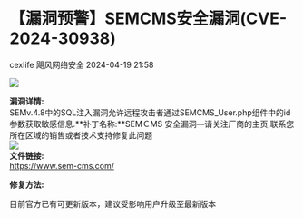 #  【漏洞预警】SEMCMS安全漏洞(CVE-2024-30938)   
cexlife  飓风网络安全   2024-04-19 21:58  
  
![](https://mmbiz.qpic.cn/mmbiz_png/ibhQpAia4xu00zCtsUkFKWmG4w2gK6rX1HJJXricqFhLHiaDrbKh1iaWekumoVQGq9CGS4UFB9J7alo28HSfFUW0icjg/640?wx_fmt=png&from=appmsg "")  
  
**漏洞详情:**  
SEMv.4.8中的SQL注入漏洞允许远程攻击者通过SEMCMS_Uѕеr.рhр组件中的id参数获取敏感信息.**补丁名称:**SEMＣMS 安全漏洞—请关注厂商的主页,联系您所在区域的销售或者技术支持修复此问题  
![](https://mmbiz.qpic.cn/mmbiz_png/ibhQpAia4xu00zCtsUkFKWmG4w2gK6rX1HFqtU6Xc1h09qmEtEhAhECANgZOAnWn82xE8SClkPM1ibFmxBGVibT0Ig/640?wx_fmt=png&from=appmsg "")  
**文件链接:**  
https://www.sem-cms.com/  
  
**修复方法:**  
  
目前官方已有可更新版本，建议受影响用户升级至最新版本    
  
